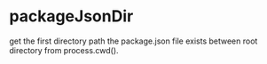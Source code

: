 # packageJsonDir

get the first directory path the package.json file exists between root directory from process.cwd().
